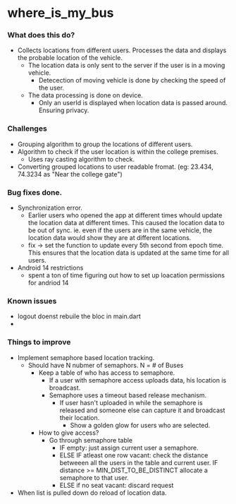 # where_is_my_bus

### What does this do?
 - Collects locations from different users. Processes the data and displays the probable location of the vehicle.
    - The location data is only sent to the server if the user is in a moving vehicle.
        - Detecection of moving vehicle is done by checking the speed of the user.
    - The data processing is done on device. 
        - Only an userId is displayed when location data is passed around. Ensuring privacy.

### Challenges
- Grouping algorithm to group the locations of different users.
- Algorithm to check if the user location is within the college premises.
    - Uses ray casting algorithm to check.
- Converting grouped locations to user readable fromat. (eg: 23.434, 74.3234 as "Near the college gate")


### Bug fixes done. 
- Synchronization error.
    - Earlier users who opened the app at different times whould update the location data at different times. This caused the location data to be out of sync. ie. even if the users are in the same vehicle, the location data would show they are at different locations. 
    - fix -> set the function to update every 5th second from epoch time. This ensures that the location data is updated at the same time for all users.
- Android 14 restrictions
    - spent a ton of time figuring out how to set up loacation permissions for andriod 14
  
### Known issues 
- logout doenst rebuile the bloc in main.dart
- 

### Things to improve  
- Implement semaphore based location tracking.
    - Should have N nubmer of semaphors. N = # of Buses
        - Keep a table of who has access to semaphore.
            - If a user with semaphore access uploads data, his location is broadcast.
            - Semaphore uses a timeout based release mechanism. 
                - If user hasn't uploaded in while the semaphore is released and someone else can capture it and broadcast their location.
                    - Show a golden glow for users who are selected.
        - How to give access? 
            - Go through semaphore table
                - IF empty:
                    just assign current user a semaphore.
                - ELSE IF atleast one row vacant:
                    check the distance betweeen all the users in the table and current user. 
                        IF distance >= MIN_DIST_TO_BE_DISTINCT
                            allocate a semaphore to that user.
                - ELSE if no seat vacant:
                    discard request
- When list is pulled down do reload of location data.
